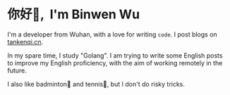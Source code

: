 # <Hello>你好👋, &nbsp;I'm Binwen Wu</Hello>

I'm a developer from Wuhan, with a love for writing <code>code</code>. I post blogs on [tankenqi.cn](https://www.tankenqi.cn/).

In my spare time, I study "Golang". I am trying to write some English posts to improve my English proficiency, with the aim of working remotely in the future.

I also like badminton🏸 and tennis🎾, but I don't do risky tricks.
